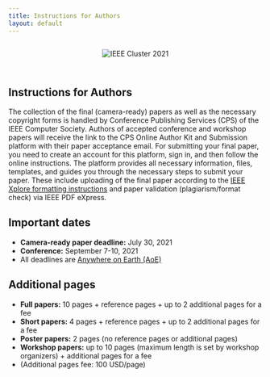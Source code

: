 ```yaml
---
title: Instructions for Authors
layout: default
---
```

<div class="row t30">
	<div class="medium-8 columns medium-offset-2 end">
		<article itemscope itemtype="http://schema.org/Article">
			<header>
				<div itemprop="name">
					<p><img src="https://clustercomp.org/2021/images/logo/logo.png" alt="IEEE Cluster 2021"></p>
				</div>
			</header>
      <body>
      <h1>Instructions for Authors</h1>
      <p>
        The collection of the final (camera-ready) papers as well as the necessary copyright forms is handled by Conference Publishing Services (CPS) of the IEEE Computer Society.
        Authors of accepted conference and workshop papers will receive the link to the CPS Online Author Kit and Submission platform with their paper acceptance email.
        For submitting your final paper, you need to create an account for this platform, sign in, and then follow the online instructions.
        The platform provides all necessary information, files, templates, and guides you through the necessary steps to submit your paper.
        These include uploading of the final paper according to the <a href="https://www.computer.org/cms/CPS/app/8x11-2/instruct8.5x11x2.pdf">IEEE Xplore formatting instructions</a> and paper validation (plagiarism/format check) via IEEE PDF eXpress.
      </p>
      <h2>
        Important dates
      </h2>
      <p>
        <ul>
          <li><b>Camera-ready paper deadline:</b> July 30, 2021</li>
          <li><b>Conference:</b> September 7-10, 2021</li>
          <li>All deadlines are <a href="https://www.timeanddate.com/time/zones/aoe">Anywhere on Earth (AoE)</a></li>
        </ul>
      </p>
      <h2>
        Additional pages
      </h2>
      <p>
        <ul>
          <li><b>Full papers:</b> 10 pages + reference pages + up to 2 additional pages for a fee</li>
          <li><b>Short papers:</b> 4 pages + reference pages + up to 2 additional pages for a fee</li>
          <li><b>Poster papers:</b> 2 pages (no reference pages or additional pages)</li>
          <li><b>Workshop papers:</b> up to 10 pages (maximum length is set by workshop organizers) + additional pages for a fee</li>
          <li>(Additional pages fee: 100 USD/page)</li>
        </ul>
      </p>
      </body>
			<div itemprop="articleSection"></div>
    </article>
</div><!-- /.medium-8.columns -->
</div><!-- /.row -->